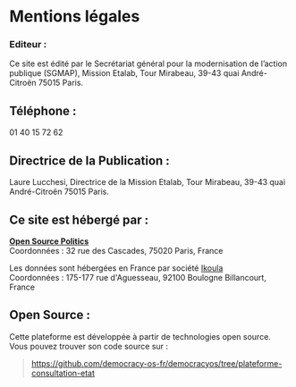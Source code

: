 Mentions légales
================

### Editeur :
Ce site est édité par le Secrétariat général pour la modernisation de l’action publique (SGMAP), Mission Etalab, Tour Mirabeau, 39-43 quai André-Citroën 75015 Paris.


## Téléphone :  
01 40 15 72 62


## Directrice de la Publication :
Laure Lucchesi, Directrice de la Mission Etalab, Tour Mirabeau, 39-43 quai André-Citroën 75015 Paris.


## Ce site est hébergé par :
**[Open Source Politics](http://opensourcepolitics.eu/)**  
Coordonnées : 32 rue des Cascades, 75020 Paris, France

Les données sont hébergées en France par société [Ikoula](https://www.ikoula.com/fr/ikoula-data_center-01)  
Coordonnées : 175-177 rue d'Aguesseau, 92100 Boulogne Billancourt, France

## Open Source :

Cette plateforme est développée à partir de technologies open source. Vous pouvez trouver son code source sur :
> https://github.com/democracy-os-fr/democracyos/tree/plateforme-consultation-etat

